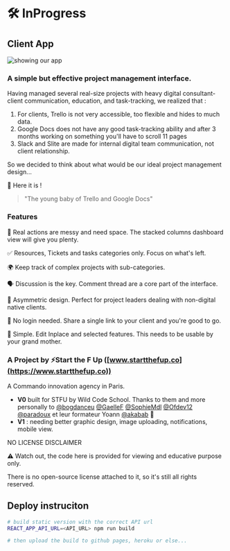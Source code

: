 # 🛠 InProgress

## Client App

![showing our app](https://i.imgur.com/B1zbJFs.png)

### A simple but effective project management interface.

Having managed several real-size projects with heavy digital consultant-client communication, education, and task-tracking, we realized that :

1. For clients, Trello is not very accessible, too flexible and hides to much data.
2. Google Docs does not have any good task-tracking ability and after 3 months working on something you'll have to scroll 11 pages
3. Slack and Slite are made for internal digital team communication, not client relationship.

So we decided to think about what would be our ideal project management design...

🎉 Here it is !

> "The young baby of Trello and Google Docs"


### Features

  🥞 Real actions are messy and need space. The stacked columns dashboard view will give you plenty.

  ✅ Resources, Tickets and tasks categories only. Focus on what's left.

  🌍 Keep track of complex projects with sub-categories.

  🗣 Discussion is the key. Comment thread are a core part of the interface.

  🚀 Asymmetric design. Perfect for project leaders dealing with non-digital native clients.

  👊 No login needed. Share a single link to your client and you're good to go.

  🍏 Simple. Edit Inplace and selected features. This needs to be usable by your grand mother.



### A Project by ⚡️Start the F Up ([www.startthefup.co](https://www.startthefup.co)) 
A Commando innovation agency in Paris.


* **V0** built for STFU by Wild Code School. Thanks to them and more personally to [@bogdanceu](https://github.com/bogdanceu) [@GaelleF](https://github.com/GaelleF) [@SophieMdl](https://github.com/SophieMdl) [@Ofdev12](https://github.com/Ofdev12) [@paradoux](https://github.com/paradoux) et leur formateur Yoann [@akabab](https://github.com/akabab) 🙌
* **V1** : needing better graphic design, image uploading, notifications, mobile view.



NO LICENSE DISCLAIMER

⚠️ Watch out, the code here is provided for viewing and educative purpose only. 

There is no open-source license attached to it, so it's still all rights reserved.


## Deploy instruciton

```bash
# build static version with the correct API url
REACT_APP_API_URL=<API_URL> npm run build

# then upload the build to github pages, heroku or else...
```

